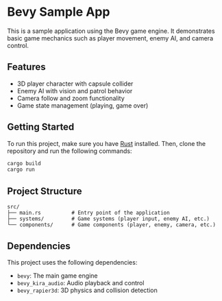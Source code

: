 # Bevy Sample App

This is a sample application using the Bevy game engine. It demonstrates basic game mechanics such as player movement, enemy AI, and camera control.

## Features

- 3D player character with capsule collider
- Enemy AI with vision and patrol behavior
- Camera follow and zoom functionality
- Game state management (playing, game over)

## Getting Started

To run this project, make sure you have [Rust](https://www.rust-lang.org/) installed. Then, clone the repository and run the following commands:

```bash
cargo build
cargo run
```

## Project Structure

```
src/
├── main.rs          # Entry point of the application
├── systems/         # Game systems (player input, enemy AI, etc.)
└── components/      # Game components (player, enemy, camera, etc.)
```

## Dependencies

This project uses the following dependencies:

- `bevy`: The main game engine
- `bevy_kira_audio`: Audio playback and control
- `bevy_rapier3d`: 3D physics and collision detection
